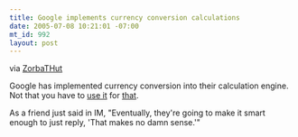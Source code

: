 ```yaml
--- 
title: Google implements currency conversion calculations
date: 2005-07-08 10:21:01 -07:00
mt_id: 992
layout: post
---
```

via <A HREF='http://www.livejournal.com/users/zorbathut'>ZorbaTHut</A>

Google has implemented currency conversion into their calculation engine. Not that you have to <A HREF='http://www.google.com/search?q=one+kilometer+per+rubles+seconds+squared+in+parsecs+per+baht+fortnight+years'>use it</A> for <A HREF='http://www.google.com/search?q=the+gravitational+constant+times+the+radius+of+pluto+divided+by+five+yen'>that</A>.

As a friend just said in IM, "Eventually, they're going to make it smart enough to just reply, 'That makes no damn sense.'"
